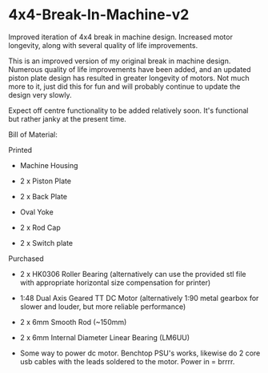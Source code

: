 # 4x4-Break-In-Machine-v2
Improved iteration of 4x4 break in machine design. Increased motor longevity, along with several quality of life improvements.


This is an improved version of my original break in machine design. Numerous quality of life improvements have been added, and an updated piston plate design has resulted in greater longevity of motors.
Not much more to it, just did this for fun and will probably continue to update the design very slowly.

Expect off centre functionality to be added relatively soon. It's functional but rather janky at the present time.

Bill of Material:

Printed

- Machine Housing 

- 2 x Piston Plate

- 2 x Back Plate

- Oval Yoke 

- 2 x Rod Cap 

- 2 x Switch plate 

Purchased 

- 2 x HK0306 Roller Bearing (alternatively can use the provided stl file with appropriate horizontal size compensation for printer)

- 1:48 Dual Axis Geared TT DC Motor (alternatively 1:90 metal gearbox for slower and louder, but more reliable performance)

- 2 x 6mm Smooth Rod (~150mm)

- 2 x 6mm Internal Diameter Linear Bearing (LM6UU)

- Some way to power dc motor. Benchtop PSU's works, likewise do 2 core usb cables with the leads soldered to the motor. Power in = brrrr.
